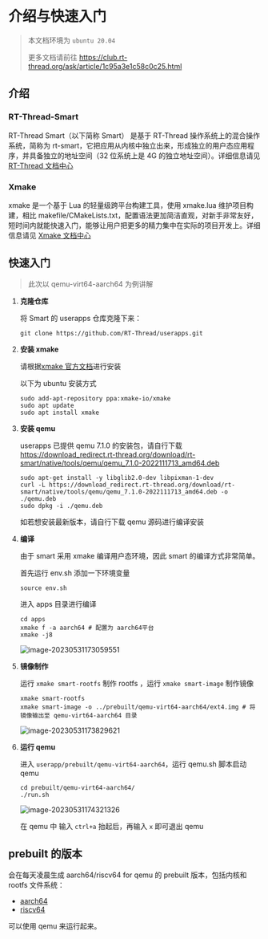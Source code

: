 # 介绍与快速入门

> 本文档环境为 `ubuntu 20.04`
>
> 更多文档请前往 https://club.rt-thread.org/ask/article/1c95a3e1c58c0c25.html

## 介绍

### RT-Thread-Smart

RT-Thread Smart（以下简称 Smart） 是基于 RT-Thread 操作系统上的混合操作系统，简称为 rt-smart，它把应用从内核中独立出来，形成独立的用户态应用程序，并具备独立的地址空间（32 位系统上是 4G 的独立地址空间）。详细信息请见 [RT-Thread 文档中心](https://www.rt-thread.org/document/site/#/rt-thread-version/rt-thread-smart/introduction/rt-smart-intro/rt-smart-intro)

### Xmake

xmake 是一个基于 Lua 的轻量级跨平台构建工具，使用 xmake.lua 维护项目构建，相比 makefile/CMakeLists.txt，配置语法更加简洁直观，对新手非常友好，短时间内就能快速入门，能够让用户把更多的精力集中在实际的项目开发上。详细信息请见 [Xmake 文档中心](https://xmake.io/#/zh-cn/about/introduction)

## 快速入门

> 此次以 qemu-virt64-aarch64 为例讲解

1. **克隆仓库**

   将 Smart 的 userapps 仓库克隆下来：

   ```shell
   git clone https://github.com/RT-Thread/userapps.git
   ```

2. **安装 xmake**

   请根据[xmake 官方文档](https://xmake.io/#/zh-cn/guide/installation?id=ubuntu)进行安装

   以下为 ubuntu 安装方式

   ```shell
   sudo add-apt-repository ppa:xmake-io/xmake
   sudo apt update
   sudo apt install xmake
   ```

3. **安装 qemu**

   userapps 已提供 qemu 7.1.0 的安装包，请自行下载 https://download_redirect.rt-thread.org/download/rt-smart/native/tools/qemu/qemu_7.1.0-2022111713_amd64.deb

   ```shell
   sudo apt-get install -y libglib2.0-dev libpixman-1-dev
   curl -L https://download_redirect.rt-thread.org/download/rt-smart/native/tools/qemu/qemu_7.1.0-2022111713_amd64.deb -o ./qemu.deb
   sudo dpkg -i ./qemu.deb
   ```

   如若想安装最新版本，请自行下载 qemu 源码进行编译安装

4. **编译**

   由于 smart 采用 xmake 编译用户态环境，因此 smart 的编译方式非常简单。

   首先运行 env.sh 添加一下环境变量

   ```shell
   source env.sh
   ```

   进入 apps 目录进行编译

   ```shell
   cd apps
   xmake f -a aarch64 # 配置为 aarch64平台
   xmake -j8
   ```

   ![image-20230531173059551](./assets/image-20230531173059551.png)

5. **镜像制作**

   运行 `xmake smart-rootfs` 制作 rootfs ，运行 `xmake smart-image` 制作镜像

   ```shell
   xmake smart-rootfs
   xmake smart-image -o ../prebuilt/qemu-virt64-aarch64/ext4.img # 将镜像输出至 qemu-virt64-aarch64 目录
   ```

   ![image-20230531173829621](./assets/image-20230531173829621.png)

6. **运行 qemu**

   进入 `userapp/prebuilt/qemu-virt64-aarch64`，运行 qemu.sh 脚本启动 qemu

   ```shell
   cd prebuilt/qemu-virt64-aarch64/
   ./run.sh
   ```

   ![image-20230531174321326](./assets/image-20230531174321326.png)

   在 qemu 中 输入 `ctrl+a` 抬起后，再输入 `x` 即可退出 qemu

## prebuilt 的版本

会在每天凌晨生成 aarch64/riscv64 for qemu 的 prebuilt 版本，包括内核和 rootfs 文件系统：

- [aarch64](http://117.143.63.254:9012/www/rt-smart/prebuilt/qemu-virt64-aarch64_latest.tar.gz)
- [riscv64](http://117.143.63.254:9012/www/rt-smart/prebuilt/qemu-virt64-riscv_latest.tar.gz)

可以使用 qemu 来运行起来。
